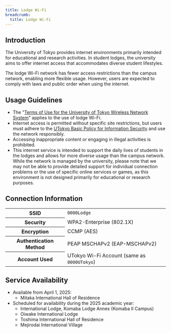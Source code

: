 ```yaml
---
title: Lodge Wi-Fi
breadcrumb:
  title: Lodge Wi-Fi
---
```


## Introduction

The University of Tokyo provides internet environments primarily intended for educational and research activities. In student lodges, the university aims to offer internet access that accommodates diverse student lifestyles.

The lodge Wi-Fi network has fewer access restrictions than the campus network, enabling more flexible usage. However, users are expected to comply with laws and public order when using the internet.

## Usage Guidelines

- The "[Terms of Use for the University of Tokyo Wireless Network System](https://www.u-tokyo.ac.jp/adm/dics/ja/wifi_termsofuse.html)" applies to the use of lodge Wi-Fi.
- Internet access is permitted without specific site restrictions, but users must adhere to the [UTokyo Basic Policy for Information Security](https://www.u-tokyo.ac.jp/en/about/information-security.html) and use the network responsibly.
- Accessing inappropriate content or engaging in illegal activities is prohibited.
- This internet service is intended to support the daily lives of students in the lodges and allows for more diverse usage than the campus network. While the network is managed by the university, please note that we may not be able to provide detailed support for individual connection problems or the use of specific online services or games, as this environment is not designed primarily for educational or research purposes.

## Connection Information

<table>
  <tr>
    <th>SSID</th> <td><code>0000Lodge</code></td>
  </tr>
  <tr>
    <th>Security</th> <td>WPA2-Enterprise (802.1X)</td>
  </tr>
  <tr>
    <th>Encryption</th> <td>CCMP (AES)</td>
  </tr>
  <tr>
    <th>Authentication Method</th> <td>PEAP MSCHAPv2 (EAP-MSCHAPv2)</td>
  </tr>
  <tr>
    <th>Account Used</th> <td>UTokyo Wi-Fi Account (same as <code>0000UTokyo</code>)</td>
  </tr>
</table>

## Service Availability
- Available from April 1, 2025:
    - Mitaka International Hall of Residence
- Scheduled for availability during the 2025 academic year:
    - International Lodge, Komaba Lodge Annex  (Komaba II Campus)
    - Oiwake International Lodge
    - Toshima International Hall of Residence
    - Mejirodai International Village

